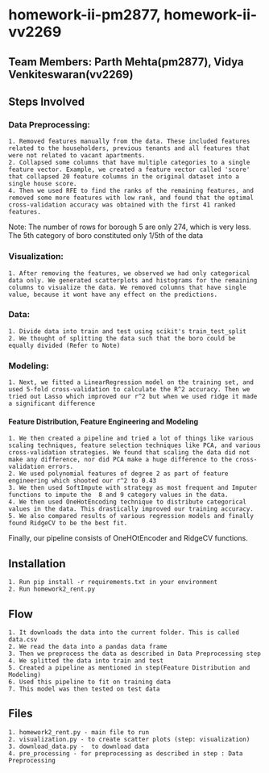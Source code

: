 # homework-ii-pm2877, homework-ii-vv2269

## Team Members: Parth Mehta(pm2877), Vidya Venkiteswaran(vv2269)

## Steps Involved

### Data Preprocessing:
    1. Removed features manually from the data. These included features related to the householders, previous tenants and all features that were not related to vacant apartments.
    2. Collapsed some columns that have multiple categories to a single feature vector. Example, we created a feature vector called 'score' that collapsed 20 feature columns in the original dataset into a single house score.
	4. Then we used RFE to find the ranks of the remaining features, and removed some more features with low rank, and found that the optimal cross-validation accuracy was obtained with the first 41 ranked features.

Note: The number of rows for borough 5 are only 274, which is very less. The 5th category of boro constituted only 1/5th of the data

### Visualization:
	1. After removing the features, we observed we had only categorical data only. We generated scatterplots and histograms for the remaining columns to visualize the data. We removed columns that have single value, because it wont have any effect on the predictions.

### Data:
	1. Divide data into train and test using scikit's train_test_split
	2. We thought of splitting the data such that the boro could be equally divided (Refer to Note)

### Modeling:
	1. Next, we fitted a LinearRegression model on the training set, and used 5-fold cross-validation to calculate the R^2 accuracy. Then we tried out Lasso which improved our r^2 but when we used ridge it made a significant difference

#### Feature Distribution, Feature Engineering and Modeling
    1. We then created a pipeline and tried a lot of things like various scaling techniques, feature selection techniques like PCA, and various cross-validation strategies. We found that scaling the data did not make any difference, nor did PCA make a huge difference to the cross-validation errors.
    2. We used polynomial features of degree 2 as part of feature engineering which shooted our r^2 to 0.43
    3. We then used SoftImpute with strategy as most frequent and Imputer functions to impute the  8 and 9 category values in the data. 
    4. We then used OneHotEncoding technique to distribute categorical values in the data. This drastically improved our training accuracy.
	5. We also compared results of various regression models and finally found RidgeCV to be the best fit.

Finally, our pipeline consists of OneHOtEncoder and RidgeCV functions.

## Installation
	1. Run pip install -r requirements.txt in your environment
	2. Run homework2_rent.py

## Flow
	1. It downloads the data into the current folder. This is called data.csv
	2. We read the data into a pandas data frame
	3. Then we preprocess the data as described in Data Preprocessing step
	4. We splitted the data into train and test
	5. Created a pipeline as mentioned in step(Feature Distribution and Modeling)
	6. Used this pipeline to fit on training data
	7. This model was then tested on test data

## Files
	1. homework2_rent.py - main file to run
	2. visualization.py - to create scatter plots (step: visualization)
	3. download_data.py -  to download data
	4. pre_processing - for preprocessing as described in step : Data Preprocessing
